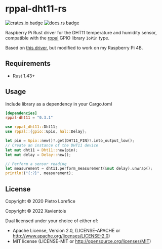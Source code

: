 # rppal-dht11-rs

[![crates.io badge](https://img.shields.io/crates/v/rppal-dht11.svg)](https://crates.io/crates/rppal-dht11)
[![docs.rs badge](https://docs.rs/rppal-dht11/badge.svg)](https://docs.rs/rppal-dht11)

Raspberry Pi Rust driver for the DHT11 temperature and humidity sensor, compatible with the [rppal](https://docs.golemparts.com/rppal/0.13.1/rppal/gpio/struct.IoPin.html#) GPIO library `IoPin` type.

Based on [this driver](https://github.com/plorefice/dht11-rs), but modified to work on my Raspberry Pi 4B.

## Requirements

- Rust 1.43+

## Usage

Include library as a dependency in your Cargo.toml

```toml
[dependencies]
rppal-dht11 = "0.3.1"
```

```rust
use rppal_dht11::Dht11;
use rppal::{gpio::Gpio, hal::Delay};

let pin = Gpio::new()?.get(DHT11_PIN)?.into_output_low();
// Create an instance of the DHT11 device
let mut dht11 = Dht11::new(pin);
let mut delay = Delay::new();

// Perform a sensor reading
let measurement = dht11.perform_measurement(&mut delay).unwrap();
println!("{:?}", measurement);
```

## License

Copyright © 2020 Pietro Lorefice

Copyright © 2022 Xavientois

Dual licensed under your choice of either of:

- Apache License, Version 2.0, (LICENSE-APACHE or http://www.apache.org/licenses/LICENSE-2.0)
- MIT license (LICENSE-MIT or http://opensource.org/licenses/MIT)
